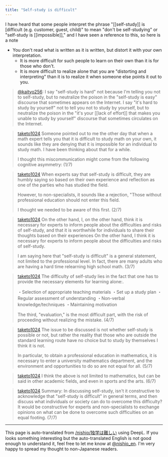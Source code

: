 ```yaml
---
title: "Self-study is difficult"
---
```


I have heard that some people interpret the phrase "[[self-study]] is [difficult (e.g. customer, guest, child)" to mean "don't be self-studying" or "self-study is [[impossible]]," and I have seen a reference to this, so here is a note
- You don't read what is written as it is written, but distort it with your own interpretation.
    - It is more difficult for such people to learn on their own than it is for those who don't.
    - It is more difficult to realize alone that you are "distorting and interpreting" than it is to realize it when someone else points it out to you.

> [@kaityo256](https://twitter.com/kaityo256/status/1687381447068520448?s=20): I say "self-study is hard" not because I'm telling you not to self-study, but to neutralize the poison in the "self-study is easy" discourse that sometimes appears on the Internet. I say "it's hard to study by yourself" not to tell you not to study by yourself, but to neutralize the poison in the "it's your [[lack of effort]] that makes you unable to study by yourself" discourse that sometimes circulates on the Internet.


> [taketo1024](https://twitter.com/taketo1024/status/1687246885831200768) Someone pointed out to me the other day that when a math expert tells you that it is difficult to study math on your own, it sounds like they are denying that it is impossible for an individual to study math. I have been thinking about that for a while.
>
>  I thought this miscommunication might come from the following cognitive asymmetry: (1/7)

> [taketo1024](https://twitter.com/taketo1024/status/1687246888826011649) When experts say that self-study is difficult, they are humbly saying so based on their own experience and reflection as one of the parties who has studied the field.
>
>  However, to non-specialists, it sounds like a rejection, "Those without professional education should not enter this field.
>
>  I thought we needed to be aware of this first. (2/7)

> [taketo1024](https://twitter.com/taketo1024/status/1687246892563136512) On the other hand, I, on the other hand, think it is necessary for experts to inform people about the difficulties and risks of self-study, and that it is worthwhile for individuals to share their thoughts based on their experiences On the other hand, I think it is necessary for experts to inform people about the difficulties and risks of self-study.
>
>  I am saying here that "self-study is difficult" is a general statement, not limited to the professional level. In fact, there are many adults who are having a hard time relearning high school math. (3/7)

> [taketo1024](https://twitter.com/taketo1024/status/1687246894991560705) The difficulty of self-study lies in the fact that one has to provide the necessary elements for learning alone:.
>
>  ・Selection of appropriate teaching materials
>  ・Set up a study plan
>  ・Regular assessment of understanding
>  ・Non-verbal knowledge/techniques
>  ・Maintaining motivation
>
>  The third, "evaluation," is the most difficult part, with the risk of proceeding without realizing the mistake. (4/7)

> [taketo1024](https://twitter.com/taketo1024/status/1687246897956933633) The issue to be discussed is not whether self-study is possible or not, but rather the reality that those who are outside the standard learning route have no choice but to study by themselves I think it is not.
>
>  In particular, to obtain a professional education in mathematics, it is necessary to enter a university mathematics department, and the environment and opportunities to do so are not equal for all. (5/7)

> [taketo1024](https://twitter.com/taketo1024/status/1687246900737486848) I think the above is not limited to mathematics, but can be said in other academic fields, and even in sports and the arts. (6/7)

> [taketo1024](https://twitter.com/taketo1024/status/1687246903346626560) Summary: In discussing self-study, isn't it constructive to acknowledge that "self-study is difficult" in general terms, and then discuss what individuals or society can do to overcome this difficulty? It would be constructive for experts and non-specialists to exchange opinions on what can be done to overcome such difficulties on an equal footing. (7/7)


---
This page is auto-translated from [/nishio/独学は難しい](https://scrapbox.io/nishio/独学は難しい) using DeepL. If you looks something interesting but the auto-translated English is not good enough to understand it, feel free to let me know at [@nishio_en](https://twitter.com/nishio_en). I'm very happy to spread my thought to non-Japanese readers.
